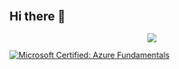 ## Hi there 👋

<div align="center">
  <img src="https://github.com/oka1313/oka1313/assets/101691440/92118a53-c5b6-40bc-b130-bf8c398d7b51" />
</div>

[![Microsoft Certified: Azure Fundamentals](https://images.credly.com/size/220x220/images/be83ac73-937b-4491-8214-3da0f41a5857/azure-fundamentals-600x600.png)](https://www.credly.com/badges/64fd70c8-bca0-4650-99c9-922a1ea4e577/public_url)
